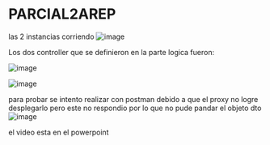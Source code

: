 # PARCIAL2AREP

las 2 instancias corriendo
![image](https://github.com/user-attachments/assets/83bb1c70-0088-46ac-b350-5cd504ca3235)

Los dos controller que se definieron en la parte logica fueron:

![image](https://github.com/user-attachments/assets/e45e4a56-a580-4a06-8e0f-a41c9864c482)

![image](https://github.com/user-attachments/assets/c29ce670-ff85-45a1-914f-50f31487c08b)

para probar se intento realizar con postman debido a que el proxy no logre desplegarlo pero este no respondio por lo que no pude pandar el objeto dto
![image](https://github.com/user-attachments/assets/03601a38-740e-4765-b1ff-3d2ab17fb1cc)

el video esta en el powerpoint
